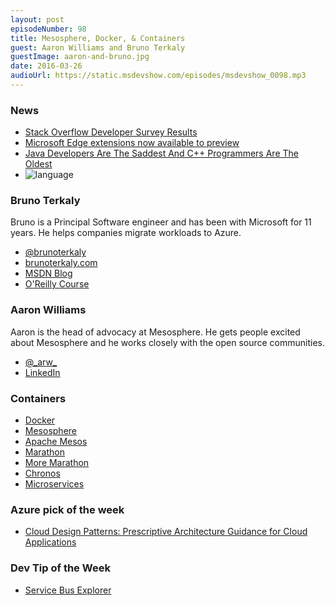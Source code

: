 ```yaml
---
layout: post
episodeNumber: 98
title: Mesosphere, Docker, & Containers
guest: Aaron Williams and Bruno Terkaly
guestImage: aaron-and-bruno.jpg
date: 2016-03-26
audioUrl: https://static.msdevshow.com/episodes/msdevshow_0098.mp3
---
```


### News

 - [Stack Overflow Developer Survey Results](http://stackoverflow.com/research/developer-survey-2016)
 - [Microsoft Edge extensions now available to preview](https://blogs.windows.com/msedgedev/2016/03/17/preview-extensions/)
 - [Java Developers Are The Saddest And C++ Programmers Are The Oldest](http://fossbytes.com/swift-programmers-beard-java-saddest-cpp-oldest-developer-survey/)
  - ![language](language.gif)

### Bruno Terkaly

Bruno is a Principal Software engineer and has been with Microsoft for 11 years. He helps companies migrate workloads to Azure.

 - [@brunoterkaly](https://twitter.com/brunoterkaly)
 - [brunoterkaly.com](http://www.brunoterkaly.com/)
 - [MSDN Blog](https://blogs.msdn.microsoft.com/brunoterkaly/)
 - [O'Reilly Course](http://shop.oreilly.com/product/0636920044000.do)

### Aaron Williams

Aaron is the head of advocacy at Mesosphere. He gets people excited about Mesosphere and he works closely with the open source communities.

 - [@\_arw\_](https://twitter.com/_arw_)
 - [LinkedIn](https://www.linkedin.com/in/aaronwilliams)

### Containers

 - [Docker](https://www.docker.com/)
 - [Mesosphere](https://mesosphere.com/)
 - [Apache Mesos](http://mesos.apache.org/)
 - [Marathon](https://mesosphere.github.io/marathon/)
  - [More Marathon](https://github.com/mesosphere/marathon)
 - [Chronos](https://mesos.github.io/chronos/docs/)
 - [Microservices](https://azure.microsoft.com/en-us/blog/microservices-an-application-revolution-powered-by-the-cloud/)
 
### Azure pick of the week

 - [Cloud Design Patterns: Prescriptive Architecture Guidance for Cloud Applications](https://msdn.microsoft.com/en-us/library/dn600223.aspx)

### Dev Tip of the Week

 - [Service Bus Explorer](https://github.com/paolosalvatori/ServiceBusExplorer)
